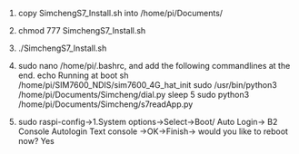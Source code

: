 1. copy SimchengS7_Install.sh into /home/pi/Documents/
2. chmod 777 SimchengS7_Install.sh
3. ./SimchengS7_Install.sh
4. sudo nano /home/pi/.bashrc, and add  the following commandlines at the end.
	echo Running at boot
	sh /home/pi/SIM7600_NDIS/sim7600_4G_hat_init
	sudo /usr/bin/python3 /home/pi/Documents/Simcheng/dial.py
	sleep 5 
	sudo python3 /home/pi/Documents/Simcheng/s7readApp.py

5. sudo raspi-config->1.System options->Select->Boot/ Auto Login-> B2 Console Autologin Text console
   ->OK->Finish-> would you like to reboot now? Yes



        
 
